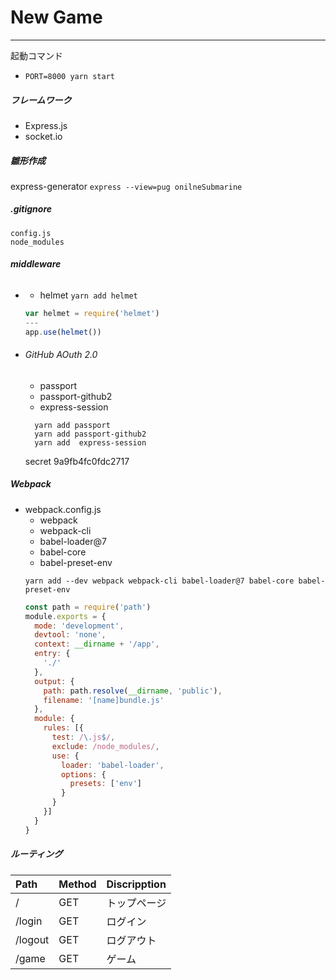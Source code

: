 # New Game
---

起動コマンド
  - `PORT=8000 yarn start`
##### フレームワーク
  - Express.js
  - socket.io

##### 雛形作成
  express-generator
  `express --view=pug onilneSubmarine`

##### .gitignore
```
config.js
node_modules
```
  

##### middleware
  - ###### 
    - helmet
    `yarn add helmet`
    ```js
    var helmet = require('helmet')
    ---
    app.use(helmet())
    ```
  - ###### GitHub AOuth 2.0
    - passport
    - passport-github2
    - express-session
    ```
      yarn add passport
      yarn add passport-github2
      yarn add  express-session
      ```
    secret
    9a9fb4fc0fdc2717
##### Webpack
- webpack.config.js
    - webpack
    - webpack-cli
    - babel-loader@7
    - babel-core
    - babel-preset-env
    ```
    yarn add --dev webpack webpack-cli babel-loader@7 babel-core babel-preset-env
    ```
    ``` js
    const path = require('path')
    module.exports = {
      mode: 'development',
      devtool: 'none',
      context: __dirname + '/app',
      entry: {
        './'
      },
      output: {
        path: path.resolve(__dirname, 'public'),
        filename: '[name]bundle.js'
      },
      module: {
        rules: [{
          test: /\.js$/,
          exclude: /node_modules/,
          use: {
            loader: 'babel-loader',
            options: {
              presets: ['env']
            }
          }
        }]
      }
    }
    ```
      
##### ルーティング
  |Path|Method|Discripption|
  |:-|:-|:-|
  |/|GET|トップページ|
  |/login|GET|ログイン|
  |/logout|GET|ログアウト|
  |/game|GET|ゲーム|

